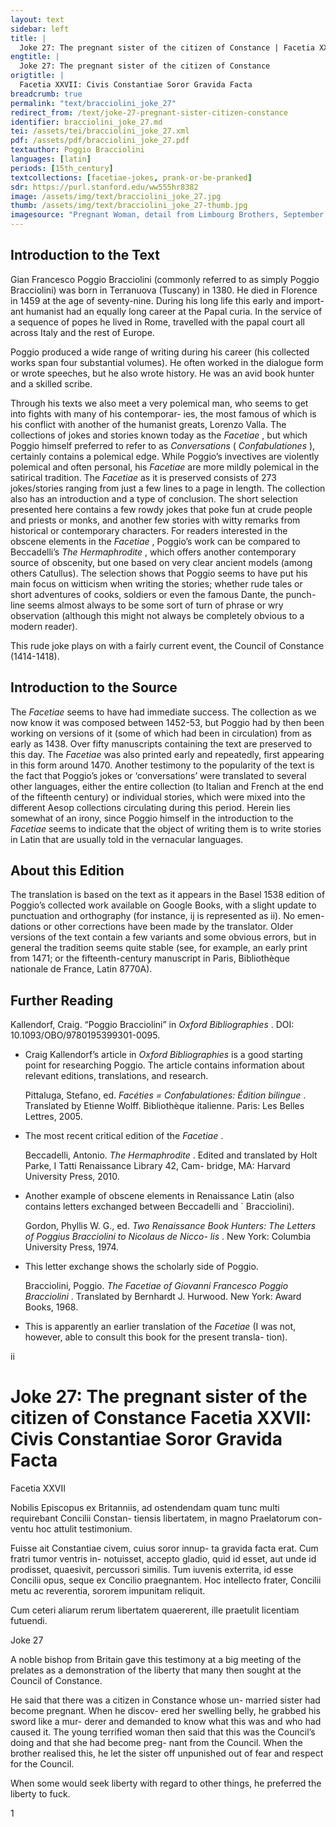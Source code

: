 ```yaml
---
layout: text
sidebar: left
title: |
  Joke 27: The pregnant sister of the citizen of Constance | Facetia XXVII: Civis Constantiae Soror Gravida Facta
engtitle: |
  Joke 27: The pregnant sister of the citizen of Constance
origtitle: |
  Facetia XXVII: Civis Constantiae Soror Gravida Facta
breadcrumb: true
permalink: "text/bracciolini_joke_27"
redirect_from: /text/joke-27-pregnant-sister-citizen-constance
identifier: bracciolini_joke_27.md
tei: /assets/tei/bracciolini_joke_27.xml
pdf: /assets/pdf/bracciolini_joke_27.pdf
textauthor: Poggio Bracciolini
languages: [latin]
periods: [15th_century]
textcollections: [facetiae-jokes, prank-or-be-pranked]
sdr: https://purl.stanford.edu/ww555hr8382
image: /assets/img/text/bracciolini_joke_27.jpg
thumb: /assets/img/text/bracciolini_joke_27-thumb.jpg
imagesource: "Pregnant Woman, detail from Limbourg Brothers, September from Les Très Riches Heures du duc de Berry, Chantilly, Musée Condé Ms.65, f.9v"
---
```

<h2>Introduction to the Text</h2>
<p>Gian Francesco Poggio Bracciolini (commonly referred to as simply Poggio Bracciolini) was born in Terranuova (Tuscany) in 1380. He died in Florence in 1459 at the age of seventy-nine. During his long life this early and import- ant humanist had an equally long career at the Papal curia. In the service of a sequence of popes he lived in Rome, travelled with the papal court all across Italy and the rest of Europe.</p>

<p>Poggio produced a wide range of writing during his career (his collected works span four substantial volumes). He often worked in the dialogue form or wrote speeches, but he also wrote history. He was an avid book hunter and a skilled scribe.</p>

<p>Through his texts we also meet a very polemical man, who seems to get into fights with many of his contemporar- ies, the most famous of which is his conflict with another of the humanist greats, Lorenzo Valla. The collections of jokes and stories known today as the <i> Facetiae</i> , but which Poggio himself preferred to refer to as <i> Conversations </i> (<i> Confabulationes</i> ), certainly contains a polemical edge. While Poggio’s invectives are violently polemical and often personal, his <i> Facetiae </i> are more mildly polemical in the satirical tradition. The <i> Facetiae </i> as it is preserved consists of 273 jokes/stories ranging from just a few lines to a page in length. The collection also has an introduction and a type of conclusion. The short selection presented here contains a few rowdy jokes that poke fun at crude people and priests or monks, and another few stories with witty remarks from historical or contemporary characters. For readers interested in the obscene elements in the <i> Facetiae</i> , Poggio’s work can be compared to Beccadelli’s <i> The Hermaphrodite</i> , which offers another contemporary source of obscenity, but one based on very clear ancient models (among others Catullus). The selection shows that Poggio seems to have put his main focus on witticism when writing the stories; whether rude tales or short adventures of cooks, soldiers or even the famous Dante, the punch- line seems almost always to be some sort of turn of phrase or wry observation (although this might not always be completely obvious to a modern reader).</p>

<p>This rude joke plays on with a fairly current event, the Council of Constance (1414-1418).</p>

<h2>Introduction to the Source</h2>
<p>The <i> Facetiae </i> seems to have had immediate success. The collection as we now know it was composed between 1452-53, but Poggio had by then been working on versions of it (some of which had been in circulation) from as early as 1438. Over fifty manuscripts containing the text are preserved to this day. The <i> Facetiae </i> was also printed early and repeatedly, first appearing in this form around 1470. Another testimony to the popularity of the text is the fact that Poggio’s jokes or ‘conversations’ were translated to several other languages, either the entire collection (to Italian and French at the end of the fifteenth century) or individual stories, which were mixed into the different Aesop collections circulating during this period. Herein lies somewhat of an irony, since Poggio himself in the introduction to the <i> Facetiae </i> seems to indicate that the object of writing them is to write stories in Latin that are usually told in the vernacular languages.</p>

<h2>About this Edition</h2>
<p>The translation is based on the text as it appears in the Basel 1538 edition of Poggio’s collected work available on Google Books, with a slight update to punctuation and orthography (for instance, ij is represented as ii). No emen- dations or other corrections have been made by the translator. Older versions of the text contain a few variants and some obvious errors, but in general the tradition seems quite stable (see, for example, an early print from 1471; or the fifteenth-century manuscript in Paris, Bibliothèque nationale de France, Latin 8770A).</p>

<h2>Further Reading</h2>
<p>Kallendorf, Craig. “Poggio Bracciolini” in <i> Oxford Bibliographies</i> . DOI: 10.1093/OBO/9780195399301-0095.</p>
<ul id="l1">
<li>
<p>Craig Kallendorf’s article in <em>Oxford Bibliographies</em> is a good starting point for researching Poggio. The article contains information about relevant editions, translations, and research.</p>
<p>Pittaluga, Stefano, ed. <i> Facéties = Confabulationes: Édition bilingue</i> . Translated by Etienne Wolff. Bibliothèque italienne. Paris: Les Belles Lettres, 2005.</p>
</li>
<li>
<p>The most recent critical edition of the <em>Facetiae</em> .</p>
<p>Beccadelli, Antonio. <i> The Hermaphrodite</i> . Edited and translated by Holt Parke, I Tatti Renaissance Library 42, Cam- bridge, MA: Harvard University Press, 2010.</p>
</li>
<li>
<p>Another example of obscene elements in Renaissance Latin (also contains letters exchanged between Beccadelli and ` Bracciolini).</p>
<p>Gordon, Phyllis W. G., ed. <i> Two Renaissance Book Hunters: The Letters of Poggius Bracciolini to Nicolaus de Nicco- lis</i> . New York: Columbia University Press, 1974.</p>
</li>
<li>
<p>This letter exchange shows the scholarly side of Poggio.</p>
<p>Bracciolini, Poggio. <i> The Facetiae of Giovanni Francesco Poggio Bracciolini</i> . Translated by Bernhardt J. Hurwood. New York: Award Books, 1968.</p>
</li>
<li>
<p>This is apparently an earlier translation of the <em>Facetiae</em> (I was not, however, able to consult this book for the present transla- tion).</p>
</li>
</ul>

<p>ii</p>
<h1>Joke 27: The pregnant sister of the citizen of Constance Facetia XXVII: Civis Constantiae Soror Gravida Facta</h1>

<p>Facetia XXVII</p>

<p>Nobilis Episcopus ex Britanniis, ad ostendendam quam tunc multi requirebant Concilii Constan- tiensis libertatem, in magno Praelatorum con- ventu hoc attulit testimonium.</p>

<p>Fuisse ait Constantiae civem, cuius soror innup- ta gravida facta erat. Cum fratri tumor ventris in- notuisset, accepto gladio, quid id esset, aut unde id prodisset, quaesivit, percussori similis. Tum iuvenis exterrita, id esse Concilii opus, seque ex Concilio praegnantem. Hoc intellecto frater, Concilii metu ac reverentia, sororem impunitam reliquit.</p>

<p>Cum ceteri aliarum rerum libertatem quaererent, ille praetulit licentiam futuendi.</p>
<p>Joke 27</p>

<p>A noble bishop from Britain gave this testimony at a big meeting of the prelates as a demonstration of the liberty that many then sought at the Council of Constance.</p>

<p>He said that there was a citizen in Constance whose un- married sister had become pregnant. When he discov- ered her swelling belly, he grabbed his sword like a mur- derer and demanded to know what this was and who had caused it. The young terrified woman then said that this was the Council’s doing and that she had become preg- nant from the Council. When the brother realised this, he let the sister off unpunished out of fear and respect for the Council.</p>

<p>When some would seek liberty with regard to other things, he preferred the liberty to fuck.</p>

<p>1</p>
